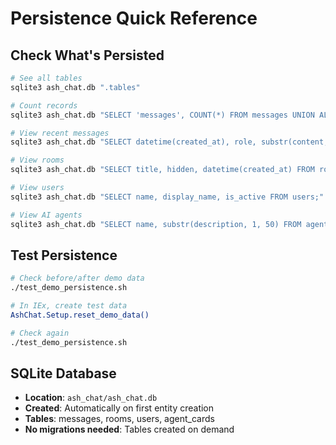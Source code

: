 # Persistence Quick Reference

## Check What's Persisted
```bash
# See all tables
sqlite3 ash_chat.db ".tables"

# Count records
sqlite3 ash_chat.db "SELECT 'messages', COUNT(*) FROM messages UNION ALL SELECT 'rooms', COUNT(*) FROM rooms UNION ALL SELECT 'users', COUNT(*) FROM users UNION ALL SELECT 'agent_cards', COUNT(*) FROM agent_cards;"

# View recent messages
sqlite3 ash_chat.db "SELECT datetime(created_at), role, substr(content, 1, 50) FROM messages ORDER BY created_at DESC LIMIT 5;"

# View rooms
sqlite3 ash_chat.db "SELECT title, hidden, datetime(created_at) FROM rooms;"

# View users  
sqlite3 ash_chat.db "SELECT name, display_name, is_active FROM users;"

# View AI agents
sqlite3 ash_chat.db "SELECT name, substr(description, 1, 50) FROM agent_cards;"
```

## Test Persistence
```bash
# Check before/after demo data
./test_demo_persistence.sh

# In IEx, create test data
AshChat.Setup.reset_demo_data()

# Check again
./test_demo_persistence.sh
```

## SQLite Database
- **Location**: `ash_chat/ash_chat.db`
- **Created**: Automatically on first entity creation
- **Tables**: messages, rooms, users, agent_cards
- **No migrations needed**: Tables created on demand